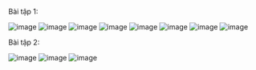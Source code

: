 Bài tập 1:

![image](https://github.com/3thang10/52100809-Lab-10-Android/assets/30361534/bd3ba147-5203-45ee-86ea-623d5248e45c)
![image](https://github.com/3thang10/52100809-Lab-10-Android/assets/30361534/0f1a6bde-4562-47b7-ba81-bc643eb74bb8)
![image](https://github.com/3thang10/52100809-Lab-10-Android/assets/30361534/eefd038d-3d3e-4619-a2fe-0290b652e8cf)
![image](https://github.com/3thang10/52100809-Lab-10-Android/assets/30361534/c6da3be6-4830-463a-b8df-b9ddfdf42a26)
![image](https://github.com/3thang10/52100809-Lab-10-Android/assets/30361534/bf91f473-9e34-4f9a-865d-fda940364e52)
![image](https://github.com/3thang10/52100809-Lab-10-Android/assets/30361534/7e68bd74-5ea7-4076-92cd-4f1f1ff2130f)
![image](https://github.com/3thang10/52100809-Lab-10-Android/assets/30361534/7b49c551-7908-4699-9149-dbdd93bdfd55)
![image](https://github.com/3thang10/52100809-Lab-10-Android/assets/30361534/23c9ebb6-e1c4-43ad-8cb9-868b555706b6)

Bài tập 2:

![image](https://github.com/3thang10/52100809-Lab-10-Android/assets/30361534/a6f53cfe-43dc-4467-a5c4-9cd8824fa52b)
![image](https://github.com/3thang10/52100809-Lab-10-Android/assets/30361534/54b9f142-4fc2-4408-860c-c0cac4a95564)
![image](https://github.com/3thang10/52100809-Lab-10-Android/assets/30361534/4169e329-f6cd-4b06-ae58-163296b09f19)
